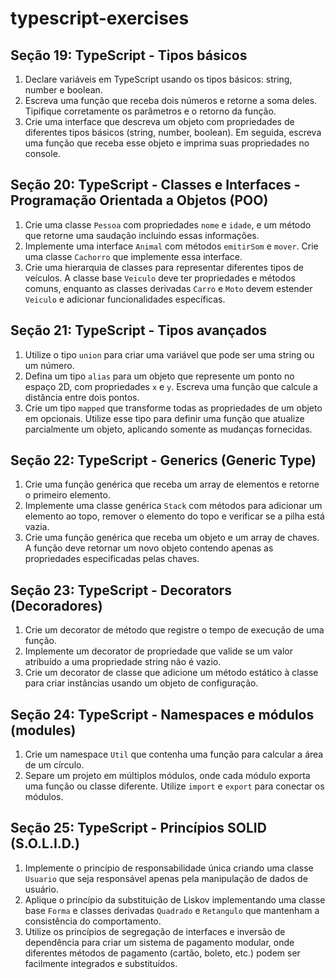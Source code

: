 # typescript-exercises

## Seção 19: TypeScript - Tipos básicos
  1. Declare variáveis em TypeScript usando os tipos básicos: string, number e boolean.
  2. Escreva uma função que receba dois números e retorne a soma deles. Tipifique corretamente os parâmetros e o retorno da função.
  3. Crie uma interface que descreva um objeto com propriedades de diferentes tipos básicos (string, number, boolean). Em seguida, escreva uma função que receba esse objeto e imprima suas propriedades no console.

## Seção 20: TypeScript - Classes e Interfaces - Programação Orientada a Objetos (POO)
  1. Crie uma classe `Pessoa` com propriedades `nome` e `idade`, e um método que retorne uma saudação incluindo essas informações.
  2. Implemente uma interface `Animal` com métodos `emitirSom` e `mover`. Crie uma classe `Cachorro` que implemente essa interface.
  3. Crie uma hierarquia de classes para representar diferentes tipos de veículos. A classe base `Veiculo` deve ter propriedades e métodos comuns, enquanto as classes derivadas `Carro` e `Moto` devem estender `Veiculo` e adicionar funcionalidades específicas.

## Seção 21: TypeScript - Tipos avançados
  1. Utilize o tipo `union` para criar uma variável que pode ser uma string ou um número.
  2. Defina um tipo `alias` para um objeto que represente um ponto no espaço 2D, com propriedades `x` e `y`. Escreva uma função que calcule a distância entre dois pontos.
  3. Crie um tipo `mapped` que transforme todas as propriedades de um objeto em opcionais. Utilize esse tipo para definir uma função que atualize parcialmente um objeto, aplicando somente as mudanças fornecidas.

## Seção 22: TypeScript - Generics (Generic Type)
  1. Crie uma função genérica que receba um array de elementos e retorne o primeiro elemento.
  2. Implemente uma classe genérica `Stack` com métodos para adicionar um elemento ao topo, remover o elemento do topo e verificar se a pilha está vazia.
  3. Crie uma função genérica que receba um objeto e um array de chaves. A função deve retornar um novo objeto contendo apenas as propriedades especificadas pelas chaves.

## Seção 23: TypeScript - Decorators (Decoradores)
  1. Crie um decorator de método que registre o tempo de execução de uma função.
  2. Implemente um decorator de propriedade que valide se um valor atribuído a uma propriedade string não é vazio.
  3. Crie um decorator de classe que adicione um método estático à classe para criar instâncias usando um objeto de configuração.

## Seção 24: TypeScript - Namespaces e módulos (modules)
  1. Crie um namespace `Util` que contenha uma função para calcular a área de um círculo.
  2. Separe um projeto em múltiplos módulos, onde cada módulo exporta uma função ou classe diferente. Utilize `import` e `export` para conectar os módulos.

## Seção 25: TypeScript - Princípios SOLID (S.O.L.I.D.)
  1. Implemente o princípio de responsabilidade única criando uma classe `Usuario` que seja responsável apenas pela manipulação de dados de usuário.
  2. Aplique o princípio da substituição de Liskov implementando uma classe base `Forma` e classes derivadas `Quadrado` e `Retangulo` que mantenham a consistência do comportamento.
  3. Utilize os princípios de segregação de interfaces e inversão de dependência para criar um sistema de pagamento modular, onde diferentes métodos de pagamento (cartão, boleto, etc.) podem ser facilmente integrados e substituídos.

